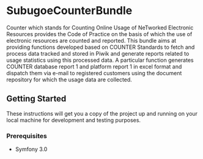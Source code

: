 # SubugoeCounterBundle

Counter which stands for Counting Online Usage of NeTworked Electronic Resources provides the Code of Practice on the basis of which the use of electronic resources are counted and reported. This bundle aims at providing functions developed based on COUNTER Standards to fetch and process data tracked and stored in Piwik and generate reports related to usage statistics using this processed data. A particular function generates COUNTER database report 1 and platform report 1 in excel format and dispatch them via e-mail to registered customers using the document repository for which the usage data are collected. 
## Getting Started

These instructions will get you a copy of the project up and running on your local machine for development and testing purposes.

### Prerequisites

* Symfony 3.0

